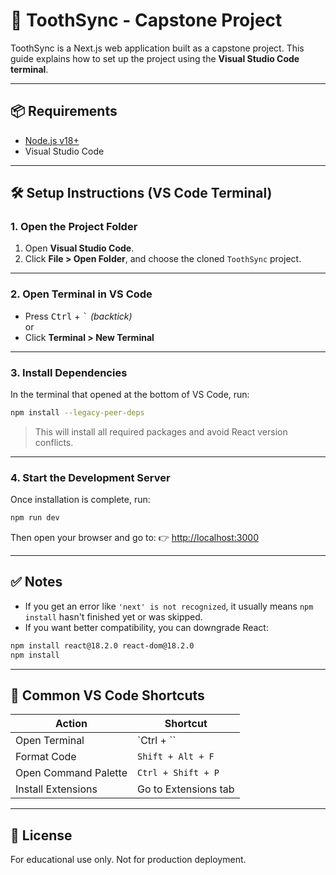 # 🦷 ToothSync - Capstone Project

ToothSync is a Next.js web application built as a capstone project. This guide explains how to set up the project using the **Visual Studio Code terminal**.

---

## 📦 Requirements

- [Node.js v18+](https://nodejs.org/)
- Visual Studio Code

---

## 🛠️ Setup Instructions (VS Code Terminal)

### 1. Open the Project Folder

1. Open **Visual Studio Code**.
2. Click **File > Open Folder**, and choose the cloned `ToothSync` project.

---

### 2. Open Terminal in VS Code

- Press <kbd>Ctrl</kbd> + <kbd>`</kbd> *(backtick)*  
  or  
- Click **Terminal > New Terminal**

---

### 3. Install Dependencies

In the terminal that opened at the bottom of VS Code, run:

```bash
npm install --legacy-peer-deps
````

> This will install all required packages and avoid React version conflicts.

---

### 4. Start the Development Server

Once installation is complete, run:

```bash
npm run dev
```

Then open your browser and go to:
👉 [http://localhost:3000](http://localhost:3000)

---

## ✅ Notes

* If you get an error like `'next' is not recognized`, it usually means `npm install` hasn't finished yet or was skipped.
* If you want better compatibility, you can downgrade React:

```bash
npm install react@18.2.0 react-dom@18.2.0
npm install
```

---

## 📁 Common VS Code Shortcuts

| Action               | Shortcut             |
| -------------------- | -------------------- |
| Open Terminal        | \`Ctrl + \`\`        |
| Format Code          | `Shift + Alt + F`    |
| Open Command Palette | `Ctrl + Shift + P`   |
| Install Extensions   | Go to Extensions tab |

---

## 📄 License

For educational use only. Not for production deployment.